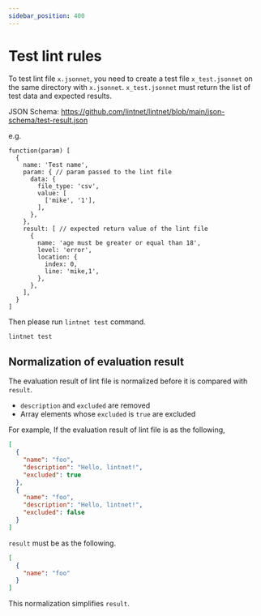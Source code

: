 ```yaml
---
sidebar_position: 400
---
```


# Test lint rules

To test lint file `x.jsonnet`, you need to create a test file `x_test.jsonnet` on the same directory with `x.jsonnet`.
`x_test.jsonnet` must return the list of test data and expected results.

JSON Schema: https://github.com/lintnet/lintnet/blob/main/json-schema/test-result.json

e.g.

```jsonnet
function(param) [
  {
    name: 'Test name',
    param: { // param passed to the lint file
      data: {
        file_type: 'csv',
        value: [
          ['mike', '1'],
        ],
      },
    },
    result: [ // expected return value of the lint file
      {
        name: 'age must be greater or equal than 18',
        level: 'error',
        location: {
          index: 0,
          line: 'mike,1',
        },
      },
    ],
  }
]
```

Then please run `lintnet test` command.

```sh
lintnet test
```

## Normalization of evaluation result

The evaluation result of lint file is normalized before it is compared with `result`.

- `description` and `excluded` are removed
- Array elements whose `excluded` is `true` are excluded

For example, If the evaluation result of lint file is as the following,

```json
[
  {
    "name": "foo",
    "description": "Hello, lintnet!",
    "excluded": true
  },
  {
    "name": "foo",
    "description": "Hello, lintnet!",
    "excluded": false
  }
]
```

`result` must be as the following.

```json
[
  {
    "name": "foo"
  }
]
```

This normalization simplifies `result`.
